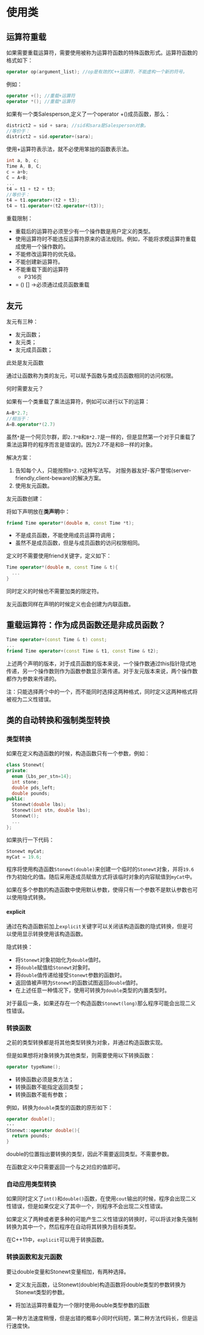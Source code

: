 # 使用类

## 运算符重载

如果需要重载运算符，需要使用被称为运算符函数的特殊函数形式。运算符函数的格式如下：

```c++
operator op(argument_list); //op是有效的C++运算符，不能虚构一个新的符号。
```

例如：

```c++
operator +(); //重载+运算符
operator *(); //重载*运算符
```

如果有一个类Salesperson,定义了一个operator +()成员函数，那么：

```c++
district2 = sid + sara; //sid和sara是Salesperson对象。
//等价于：
district2 = sid.operator+(sara);
```

使用+运算符表示法，就不必使用笨拙的函数表示法。

```c++
int a, b, c;
Time A, B, C;
c = a+b;
C = A+B;
...
t4 = t1 + t2 + t3;
//等价于：
t4 = t1.operator+(t2 + t3);
t4 = t1.operator+(t2.operator+(t3));
```

重载限制：

- 重载后的运算符必须至少有一个操作数是用户定义的类型。
- 使用运算符时不能违反运算符原来的语法规则。例如，不能将求模运算符重载成使用一个操作数的。
- 不能修改运算符的优先级。
- 不能创建新运算符。
- 不能重载下面的运算符
  - P316页
- =   ()   []   ->必须通过成员函数重载

## 友元

友元有三种：

- 友元函数；
- 友元类；
- 友元成员函数；

此处是友元函数

通过让函数称为类的友元，可以赋予函数与类成员函数相同的访问权限。

何时需要友元？

如果有一个类重载了乘法运算符，例如可以进行以下的运算：

```c++
A=B*2.7;
//相当于：
A=B.operator*(2.7)
```

虽然`*`是一个阿贝尔群，即`2.7*B`和`B*2.7`是一样的，但是显然第一个对于只重载了乘法运算符的程序而言是错误的。因为2.7不是和B一样的对象。

解决方案：

1. 告知每个人，只能按照`B*2.7`这种写法写。 对服务器友好-客户警惕(server-friendly,client-beware)的解决方案。
2. 使用友元函数。

友元函数创建：

将如下声明放在**类声明**中：

```c++
friend Time operator*(double m, const Time *t);
```

- 不是成员函数，不能使用成员运算符调用；
- 虽然不是成员函数，但是与成员函数的访问权限相同。

定义时不需要使用friend关键字，定义如下：

```c++
Time operator*(double m, const Time & t){
  ...
}
```

同时定义的时候也不需要加类的限定符。

友元函数同样在声明的时候定义也会创建为内联函数。

## 重载运算符：作为成员函数还是非成员函数？

```C++
Time operator+(const Time & t) const;
...
friend Time operator+(const Time & t1, const Time & t2);
```

上述两个声明的版本，对于成员函数的版本来说，一个操作数通过this指针隐式地传递，另一个操作数则作为函数参数显示第传递。对于友元版本来说，两个操作数都作为参数来传递的。

注：只能选择两个中的一个，而不能同时选择这两种格式，同时定义这两种格式将被视为二义性错误。

## 类的自动转换和强制类型转换

### 类型转换

如果在定义构造函数的时候，构造函数只有一个参数，例如：

```c++
class Stonewt{
private:
  enum {Lbs_per_stn=14};
  int stone;
  double pds_left;
  double pounds;
public:
  Stonewt(double lbs);
  Stonewt(int stn, double lbs);
  Stonewt();
  ...
};
```

如果执行一下代码：

```c++
Stonewt myCat;
myCat = 19.6;
```

程序将使用构造函数`Stonewt(double)`来创建一个临时的`Stonewt`对象，并将`19.6`作为初始化的值。随后采用逐成员赋值方式将该临时对象的内容赋值到`myCat`中。

如果在多个参数的构造函数中使用默认参数，使得只有一个参数不是默认参数也可以使用隐式转换。

#### explicit

通过在构造函数前加上`explicit`关键字可以关闭该构造函数的隐式转换，但是可以使用显示转换使用该构造函数。

隐式转换：

- 将`Stonewt`对象初始化为`double`值时。
- 将`double`赋值给`Stonewt`对象时。
- 将`double`值传递给接受`Stonewt`参数的函数时。
- 返回值被声明为`Stonewt`的函数试图返回`double`值时。
- 在上述任意一种情况下，使用可转换为`double`类型的内置类型时。

对于最后一条，如果还存在一个构造函数`Stonewt(long)`那么程序可能会出现二义性错误。

### 转换函数

之前的类型转换都是将其他类型转换为对象，并通过构造函数实现。

但是如果想将对象转换为其他类型，则需要使用以下转换函数：

```c++
operator typeName();
```

- 转换函数必须是类方法；
- 转换函数不能指定返回类型；
- 转换函数不能有参数；

例如，转换为`double`类型的函数的原形如下：

```c++
operator double();
···
Stonewt::operator double(){
  return pounds; 
}
```

double的位置指出要转换的类型，因此不需要返回类型。不需要参数。

在函数定义中只需要返回一个与之对应的值即可。

### 自动应用类型转换

如果同时定义了`int()`和`double()`函数，在使用`cout`输出的时候，程序会出现二义性错误，但是如果仅定义了其中一个，则程序不会出现二义性错误。

如果定义了两种或者更多种的可能产生二义性错误的转换时，可以将该对象先强制转换为其中一个，然后程序在自动将其转换为目标类型。

在C++11中，`explicit`可以用于转换函数。

### 转换函数和友元函数

要让double变量和Stonewt变量相加，有两种选择。

- 定义友元函数，让Stonewt(double)构造函数将double类型的参数转换为Stonewt类型的参数。

- 将加法运算符重载为一个限时使用double类型参数的函数

第一种方法速度稍慢，但是出错的概率小同时代码短，第二种方法代码长，但是运行速度快。

